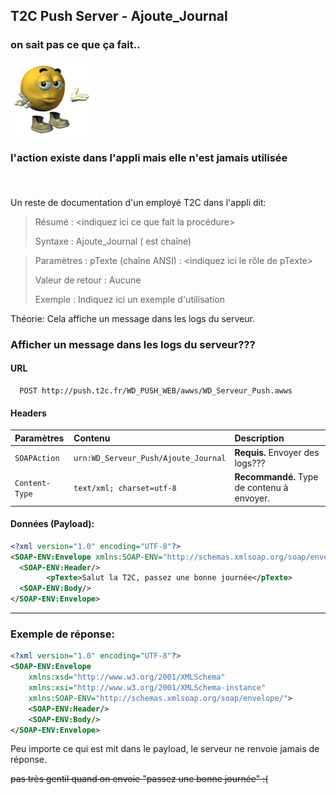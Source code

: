 ## T2C Push Server - Ajoute_Journal

<h3 align="left">
  <p>on sait pas ce que ça fait..</p>
  <img src="https://github.com/dumb-software/T2C-API-Documentation/blob/main/.github/assets/idk.png?raw=true" alt="Emoji idk."/>
  <p>l'action existe dans l'appli mais elle n'est jamais utilisée</p>
  <br>
</h3>

Un reste de documentation d'un employé T2C dans l'appli dit:
> Résumé : <indiquez ici ce que fait la procédure>
> 
> Syntaxe :
>Ajoute_Journal (<pTexte> est chaîne)

> Paramètres :
> pTexte (chaîne ANSI) : <indiquez ici le rôle de pTexte>
> 
> Valeur de retour :
> Aucune
> 
> Exemple :
> Indiquez ici un exemple d'utilisation

Théorie:
Cela affiche un message dans les logs du serveur.

### Afficher un message dans les logs du serveur???

#### URL
```
  POST http://push.t2c.fr/WD_PUSH_WEB/awws/WD_Serveur_Push.awws
```

#### Headers
| Paramètres   | Contenu                                     | Description                |
| :----------- | :------------------------------------------ | :------------------------- |
| `SOAPAction` | `urn:WD_Serveur_Push/Ajoute_Journal`    | **Requis.** Envoyer des logs??? |
|`Content-Type`| `text/xml; charset=utf-8` | **Recommandé.** Type de contenu à envoyer. |

#### Données (Payload):

```xml
<?xml version="1.0" encoding="UTF-8"?>
<SOAP-ENV:Envelope xmlns:SOAP-ENV="http://schemas.xmlsoap.org/soap/envelope/" xmlns:SOAP-ENC="http://schemas.xmlsoap.org/soap/encoding/" xmlns:xsd="http://www.w3.org/2001/XMLSchema" xmlns:xsi="http://www.w3.org/2001/XMLSchema-instance">
  <SOAP-ENV:Header/>
		<pTexte>Salut la T2C, passez une bonne journée</pTexte>
  <SOAP-ENV:Body/>
</SOAP-ENV:Envelope>
```

---

### Exemple de réponse:

```xml
<?xml version="1.0" encoding="UTF-8"?>
<SOAP-ENV:Envelope
	xmlns:xsd="http://www.w3.org/2001/XMLSchema"
	xmlns:xsi="http://www.w3.org/2001/XMLSchema-instance"
	xmlns:SOAP-ENV="http://schemas.xmlsoap.org/soap/envelope/">
	<SOAP-ENV:Header/>
	<SOAP-ENV:Body/>
</SOAP-ENV:Envelope>
```
Peu importe ce qui est mit dans le payload, le serveur ne renvoie jamais de réponse.

~~pas très gentil quand on envoie "passez une bonne journée" :(~~
